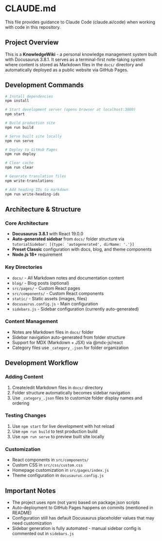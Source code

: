 # CLAUDE.md

This file provides guidance to Claude Code (claude.ai/code) when working with code in this repository.

## Project Overview

This is a **KnowledgeWiki** - a personal knowledge management system built with Docusaurus 3.8.1. It serves as a terminal-first note-taking system where content is stored as Markdown files in the `docs/` directory and automatically deployed as a public website via GitHub Pages.

## Development Commands

```bash
# Install dependencies
npm install

# Start development server (opens browser at localhost:3000)
npm start

# Build production site
npm run build

# Serve built site locally
npm run serve

# Deploy to GitHub Pages
npm run deploy

# Clear cache
npm run clear

# Generate translation files
npm write-translations

# Add heading IDs to markdown
npm run write-heading-ids
```

## Architecture & Structure

### Core Architecture
- **Docusaurus 3.8.1** with React 19.0.0 
- **Auto-generated sidebar** from `docs/` folder structure via `tutorialSidebar: [{type: 'autogenerated', dirName: '.'}]`
- **Preset Classic** configuration with docs, blog, and theme components
- **Node.js 18+** requirement

### Key Directories
- `docs/` - All Markdown notes and documentation content
- `blog/` - Blog posts (optional)
- `src/pages/` - Custom React pages
- `src/components/` - Custom React components
- `static/` - Static assets (images, files)
- `docusaurus.config.js` - Main configuration
- `sidebars.js` - Sidebar configuration (currently auto-generated)

### Content Management
- Notes are Markdown files in `docs/` folder
- Sidebar navigation auto-generated from folder structure  
- Support for MDX (Markdown + JSX) via @mdx-js/react
- Category files use `_category_.json` for folder organization

## Development Workflow

### Adding Content
1. Create/edit Markdown files in `docs/` directory
2. Folder structure automatically becomes sidebar navigation
3. Use `_category_.json` files to customize folder display names and ordering

### Testing Changes
1. Use `npm start` for live development with hot reload
2. Use `npm run build` to test production build
3. Use `npm run serve` to preview built site locally

### Customization
- React components in `src/components/`
- Custom CSS in `src/css/custom.css`
- Homepage customization in `src/pages/index.js`
- Theme configuration in `docusaurus.config.js`

## Important Notes

- The project uses npm (not yarn) based on package.json scripts
- Auto-deployment to GitHub Pages happens on commits (mentioned in README)
- Configuration still has default Docusaurus placeholder values that may need customization
- Sidebar generation is fully automated - manual sidebar config is commented out in `sidebars.js`